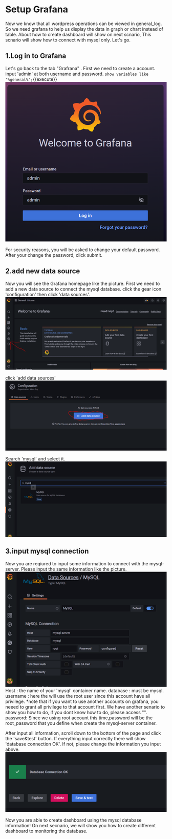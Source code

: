 # Setup Grafana
Now we know that all wordpress operations can be viewed in general_log. So we need grafana to help us display the data in graph or chart instead of table. About how to create dashboard will show on next scnario, This scnario will show how to connect with mysql only. Let's go.

## 1.Log in to Grafana
Let's go back to the tab "Grafrana" . First we need to create a account. input 'admin' at both username and password.
`show variables like '%general%';`{{execute}}
![Alt text](https://raw.githubusercontent.com/KuroP1/katacoda-scenarios/main/Grafana/images/step%203-1.PNG "a title")

For security reasons, you will be asked to change your default password.
After your change the password, click submit.

## 2.add new data source
Now you will see the Grafana homepage like the picture. First we need to add a new data source to connect the mysql database. click the gear icon 'configuration' then click 'data sources'.
![Alt text](https://raw.githubusercontent.com/KuroP1/katacoda-scenarios/main/Grafana/images/step%203-2.PNG "a title")

click 'add data sources'
![Alt text](https://raw.githubusercontent.com/KuroP1/katacoda-scenarios/main/Grafana/images/step%203-3.PNG "a title")

Search 'mysql' and select it.
![Alt text](https://raw.githubusercontent.com/KuroP1/katacoda-scenarios/main/Grafana/images/step%203-4.PNG "a title")

## 3.input mysql connection
Now you are reqiured to input some information to connect with the mysql-server. Please input the same information like the picture. 
![Alt text](https://raw.githubusercontent.com/KuroP1/katacoda-scenarios/main/Grafana/images/step%203-5.PNG "a title")
Host : the name of your 'mysql' container name.
database : must be mysql.
username : here the will use the root user since this account have all privilege.
*note that if you want to use another accounts on grafana, you neeed to grant all privilege to that account first. We have another senario to show you how to do, if you dont know how to do, please access "".
password: Since we using root account this time,password will be the root_password that you define when create the mysql-server container.

After input all information, scroll down to the bottom of the page and click the 'save&test' button. If everything input correctly there will show 'database connection OK'. If not, please change the information you input above.
![Alt text](https://raw.githubusercontent.com/KuroP1/katacoda-scenarios/main/Grafana/images/step%203-6.PNG "a title")


Now you are able to create dashboard using the mysql database information! On next secnario, we will show you how to create different dashboard to monitoring the database.

